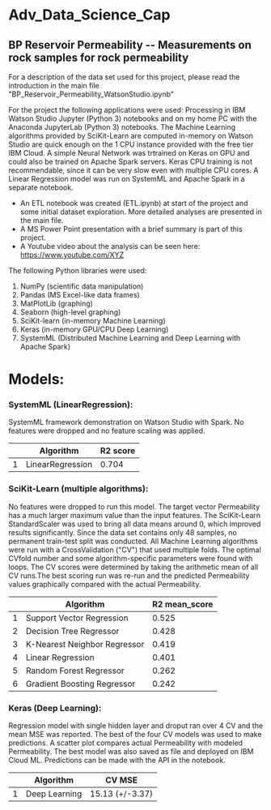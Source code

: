 # Adv_Data_Science_Cap
## BP Reservoir Permeability -- Measurements on rock samples for rock permeability

For a description of the data set used for this project, please read the introduction in the main file "BP_Reservoir_Permeability_WatsonStudio.ipynb"

For the project the following applications were used:
Processing in IBM Watson Studio Jupyter (Python 3) notebooks and on my home PC with 
the Anaconda JupyterLab (Python 3) notebooks. The Machine Learning algorithms provided by SciKit-Learn are computed in-memory on Watson Studio are
quick enough on the 1 CPU instance provided with the free tier IBM Cloud. 
A simple Neural Network was trtrained on Keras on GPU and could also be trained on Apache 
Spark servers. Keras CPU training is not recommendable, since it can be very slow even with multiple CPU cores. A Linear 
Regression model was run on SystemML and Apache Spark in a separate notebook.
- An ETL notebook was created (ETL.ipynb) at start of the project and some initial dataset exploration. More detailed analyses are presented in the main file.
- A MS Power Point presentation with a brief summary is part of this project. 
- A Youtube video about the analysis can be seen here: https://www.youtube.com/XYZ

The following Python libraries were used:
1. NumPy (scientific data manipulation)
2. Pandas (MS Excel-like data frames)
3. MatPlotLib (graphing)
4. Seaborn (high-level graphing)
5. SciKit-learn (in-memory Machine Learning)
6. Keras (in-memory GPU/CPU Deep Learning)
7. SystemML (Distributed Machine Learning and Deep Learning with Apache Spark)


# Models:

### SystemML (LinearRegression):
SystemML framework demonstration on Watson Studio with Spark. No features were dropped and no feature scaling was applied.

| | Algorithm | R2 score |
|---|---|---|
| 1 | LinearRegression | 0.704 |




### SciKit-Learn (multiple algorithms):
No features were dropped to run this model. The target vector Permeability has a much larger maximum value than the input
features. The SciKit-Learn StandardScaler was used to bring all data means around 0, which improved results significantly.
Since the data set contains only 48 samples, no permanent train-test split was conducted. All Machine Learning algorithms were
run with a CrossValidation ("CV") that used multiple folds. The optimal CVfold number and some algorithm-specific parameters were
found with loops. The CV scores were determined by taking the arithmetic mean of all CV runs.The best scoring run was re-run
and the predicted Permeability values graphically compared with the actual Permeability.

| |Algorithm |	R2 mean_score |
|---|---|---|
| 1 |	Support Vector Regression |	0.525 |
| 2 |	Decision Tree Regressor |	0.428 |
| 3 |	K-Nearest Neighbor Regressor |	0.419 |
| 4 |	Linear Regression |	0.401 |
| 5 |	Random Forest Regressor |	0.262 |
| 6 |	Gradient Boosting Regressor |	0.242 |





### Keras (Deep Learning):
Regression model with single hidden layer and droput ran over 4 CV and the mean MSE was reported.
The best of the four CV models was used to make predictions. A scatter plot compares actual Permeability with modeled Permeability.
The best model was also saved as file and deployed on IBM Cloud ML. Predictions can be made with the API in the notebook.

| | Algorithm | CV MSE |
|---|---|---|
| 1 | Deep Learning | 15.13 (+/-3.37) |

